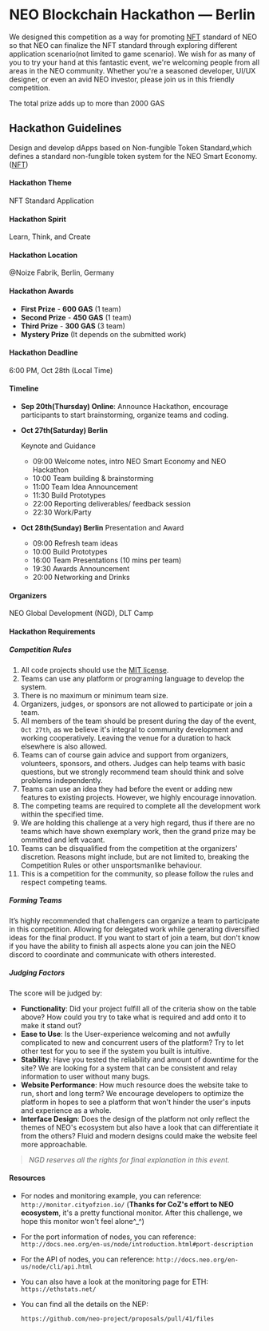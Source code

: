 # NEO Blockchain Hackathon — Berlin

We designed this competition as a way for promoting [NFT](https://github.com/neo-project/proposals/pull/41/files) standard of NEO so that NEO can finalize the NFT standard through exploring different application scenario(not limited to game scenario). We wish for as many of you to try your hand at this fantastic event, we're welcoming people from all areas in the NEO community. Whether you're a seasoned developer, UI/UX designer, or even an avid NEO investor, please join us in this friendly competition. 

The total prize adds up to more than 2000 GAS

## Hackathon Guidelines

Design and develop dApps based on Non-fungible Token Standard,which defines a standard non-fungible token system for the NEO Smart Economy. ([NFT](https://github.com/neo-project/proposals/pull/41/files))

#### Hackathon Theme

NFT Standard Application

#### Hackathon Spirit

Learn, Think, and Create

#### Hackathon Location

@Noize Fabrik, Berlin, Germany 

#### Hackathon Awards 

- **First Prize** - **600 GAS** (1 team)
- **Second Prize** - **450 GAS** (1 team)
- **Third Prize** - **300 GAS** (3 team)
- **Mystery Prize** (It depends on the submitted work)

#### Hackathon Deadline

6:00 PM, Oct 28th (Local Time)

#### Timeline

- **Sep 20th(Thursday) Online**: Announce Hackathon, encourage participants to start brainstorming, organize teams and coding.

- **Oct 27th(Saturday) Berlin**

  Keynote and Guidance

  - 09:00 Welcome notes, intro NEO Smart Economy and NEO Hackathon
  - 10:00 Team building & brainstorming
  - 11:00 Team Idea Announcement
  - 11:30 Build Prototypes
  - 22:00 Reporting deliverables/ feedback session
  - 22:30 Work/Party

- **Oct 28th(Sunday) Berlin**
  Presentation and Award

    * 09:00 Refresh team ideas
    * 10:00 Build Prototypes
    * 16:00 Team Presentations (10 mins per team)
    * 19:30 Awards Announcement
    *  20:00 Networking and Drinks

#### Organizers

NEO Global Development (NGD), DLT Camp

#### Hackathon Requirements

##### Competition Rules   

1. All code projects should use the [MIT license](https://github.com/neo-ngd/Hackathon/blob/master/LICENSE).
2. Teams can use any platform or programing language to develop the system.
3. There is no maximum or minimum team size.
4. Organizers, judges, or sponsors are not allowed to participate or join a team.
5. All members of the team should be present during the day of the event, `Oct 27th`, as we believe it's integral to community development and working cooperatively. Leaving the venue for a duration to hack elsewhere is also allowed.
6. Teams can of course gain advice and support from organizers, volunteers, sponsors, and others. Judges can help teams with basic questions, but we strongly recommend team should think and solve problems independently.
7. Teams can use an idea they had before the event or adding new features to existing projects. However, we highly encourage innovation.
8. The competing teams are required to complete all the development work within the specified time.
9. We are holding this challenge at a very high regard, thus if there are no teams which have shown exemplary work, then the grand prize may be ommitted and left vacant.
10. Teams can be disqualified from the competition at the organizers' discretion. Reasons might include, but are not limited to, breaking the Competition Rules or other unsportsmanlike behaviour.
11. This is a competition for the community, so please follow the rules and respect competing teams.

##### Forming Teams

It’s highly recommended that challengers can organize a team to participate in this competition. Allowing for delegated work while generating diversified ideas for the final product. If you want to start of join a team, but don't know if you have the ability to finish all aspects alone you can join the NEO discord to coordinate and communicate with others interested.

##### Judging Factors

The score will be judged by:

- **Functionality**: Did your project fulfill all of the criteria show on the table above? How could you try to take what is required and add onto it to make it stand out?
- **Ease to Use**: Is the User-experience welcoming and not awfully complicated to new and concurrent users of the platform? Try to let other test for you to see if the system you built is intuitive.
- **Stability**: Have you tested the reliability and amount of downtime for the site? We are looking for a system that can be consistent and relay information to user without many bugs.
- **Website Performance**: How much resource does the website take to run, short and long term? We encourage developers to optimize the platform in hopes to see a platform that won't hinder the user's inputs and experience as a whole.
- **Interface Design**: Does the design of the platform not only reflect the themes of NEO's ecosystem but also have a look that can differentiate it from the others? Fluid and modern designs could make the website feel more approachable.

> *NGD reserves all the rights for final explanation in this event.*

#### Resources

- For nodes and monitoring example, you can reference:
  `http://monitor.cityofzion.io/` (**Thanks for CoZ's effort to NEO ecosystem**, it's a pretty functional monitor. After this challenge, we hope this monitor won't feel alone^_^)

- For the port information of nodes, you can reference:
  `http://docs.neo.org/en-us/node/introduction.html#port-description`

- For the API of nodes, you can reference:
  `http://docs.neo.org/en-us/node/cli/api.html`

- You can also have a look at the monitoring page for ETH:
  `https://ethstats.net/`

- You can find all the details on the NEP:

  `https://github.com/neo-project/proposals/pull/41/files`
